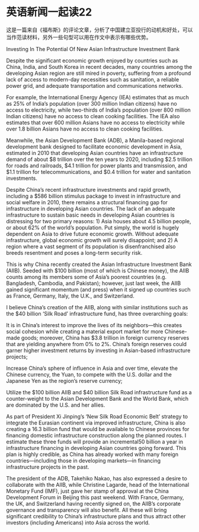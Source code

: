 # 英语新闻一起读22

这是一篇来自《福布斯》的评论文章，分析了中国建立亚投行的动机和好处，可以当作范读材料，另外一些句型可以用在作文中表示有哪些优势。

Investing In The Potential Of New Asian Infrastructure Investment Bank


Despite the significant economic growth enjoyed by countries such as China, India, and South Korea in recent decades, many countries among the developing Asian region are still mired in poverty, suffering from a profound lack of access to modern-day necessities such as sanitation, a reliable power grid, and adequate transportation and communications networks.

For example, the International Energy Agency (IEA) estimates that as much as 25% of India’s population (over 300 million Indian citizens) have no access to electricity, while two-thirds of India’s population (over 800 million Indian citizens) have no access to clean cooking facilities. The IEA also estimates that over 600 million Asians have no access to electricity while over 1.8 billion Asians have no access to clean cooking facilities.

Meanwhile, the Asian Development Bank (ADB), a Manila-based regional development bank designed to facilitate economic development in Asia, estimated in 2010 that developing Asian countries have an infrastructure demand of about $8 trillion over the ten years to 2020, including $2.5 trillion for roads and railroads, $4.1 trillion for power plants and transmission, and $1.1 trillion for telecommunications, and $0.4 trillion for water and sanitation investments.

Despite China’s recent infrastructure investments and rapid growth, including a $586 billion stimulus package to invest in infrastructure and social welfare in 2010, there remains a structural financing gap for infrastructure in developing Asian countries. The lack of an adequate infrastructure to sustain basic needs in developing Asian countries is distressing for two primary reasons: 1) Asia houses about 4.5 billion people, or about 62% of the world’s population. Put simply, the world is hugely dependent on Asia to drive future economic growth. Without adequate infrastructure, global economic growth will surely disappoint; and 2) A region where a vast segment of its population is disenfranchised also breeds resentment and poses a long-term security risk.

This is why China recently created the Asian Infrastructure Investment Bank (AIIB). Seeded with $100 billion (most of which is Chinese money), the AIIB counts among its members some of Asia’s poorest countries (e.g. Bangladesh, Cambodia, and Pakistan); however, just last week, the AIIB gained significant momentum (and press) when it signed up countries such as France, Germany, Italy, the U.K., and Switzerland.

I believe China’s creation of the AIIB, along with similar institutions such as the $40 billion ‘Silk Road’ infrastructure fund, has three overarching goals:

It is in China’s interest to improve the lives of its neighbors—this creates social cohesion while creating a material export market for more Chinese-made goods; moreover, China has $3.8 trillion in foreign currency reserves that are yielding anywhere from 0% to 2%. China’s foreign reserves could garner higher investment returns by investing in Asian-based infrastructure projects;

Increase China’s sphere of influence in Asia and over time, elevate the Chinese currency, the Yuan, to compete with the U.S. dollar and the Japanese Yen as the region’s reserve currency;

Utilize the $100 billion AIIB and $40 billion Silk Road infrastructure fund as a counter-weight to the Asian Development Bank and the World Bank, which are dominated by the U.S. and her allies.

As part of President Xi Jinping’s ‘New Silk Road Economic Belt’ strategy to integrate the Eurasian continent via improved infrastructure, China is also creating a 16.3 billion fund that would be available to Chinese provinces for financing domestic infrastructure construction along the planned routes.  I estimate these three funds will provide an incremental50 billion a year in infrastructure financing in developing Asian countries going forward. This plan is highly credible, as China has already worked with many foreign countries—including those in developing markets—in financing infrastructure projects in the past.

The president of the ADB, Takehiko Nakao, has also expressed a desire to collaborate with the AIIB, while Christine Lagarde, head of the International Monetary Fund (IMF), just gave her stamp of approval at the China Development Forum in Beijing this past weekend. With France, Germany, the UK, and Switzerland having recently signed on, the AIIB’s corporate governance and transparency will also benefit. All these will bring significant credibility to China’s infrastructure plans and thus attract other investors (including Americans) into Asia across the world.